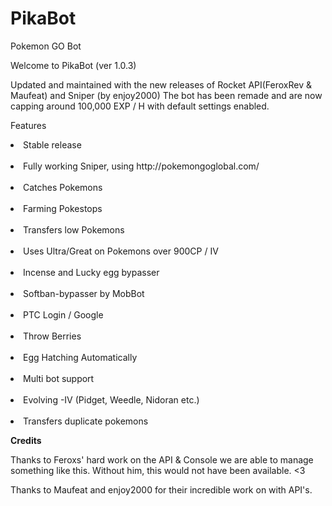 # PikaBot
Pokemon GO Bot

Welcome to PikaBot (ver 1.0.3)

Updated and maintained with the new releases of Rocket API(FeroxRev & Maufeat) and Sniper (by enjoy2000)
The bot has been remade and are now capping around 100,000 EXP / H with default settings enabled.

Features<br>
<li>Stable release</li><br>
<li>Fully working Sniper, using http://pokemongoglobal.com/</li><br>
<li>Catches Pokemons</li><br>
<li>Farming Pokestops</li><br>
<li>Transfers low Pokemons</li><br>
<li>Uses Ultra/Great on Pokemons over 900CP / IV</li><br>
<li>Incense and Lucky egg bypasser</li><br>
<li>Softban-bypasser by MobBot</li><br>
<li>PTC Login / Google</li><br>
<li>Throw Berries</li><br>
<li>Egg Hatching Automatically</li><br>
<li>Multi bot support</li><br>
<li>Evolving -IV (Pidget, Weedle, Nidoran etc.)</li><br>
<li>Transfers duplicate pokemons</li>


<b>Credits</b>


Thanks to Feroxs' hard work on the API & Console we are able to manage something like this.
Without him, this would not have been available. <3

Thanks to Maufeat and enjoy2000 for their incredible work on with API's.
